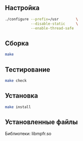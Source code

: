 <package-info :package="package" showsbu2></package-info>

<script>
		new Vue({
		el: '#main',
		data: { package: {} },
		mounted: function () {
				this.getPackage('mpfr');
		},
		methods: {
			getPackage: function(name) {
					getPackage(name)
					.then(response => this.package = response);
			},
		}
  })
</script>

## Настройка


```bash
./configure --prefix=/usr        \
            --disable-static     \
            --enable-thread-safe
```

## Сборка


```bash
make
```
## Тестирование

```bash
make check
```

## Установка

```bash
make install
```
 
## Установленные файлы

Библиотеки: libmpfr.so


